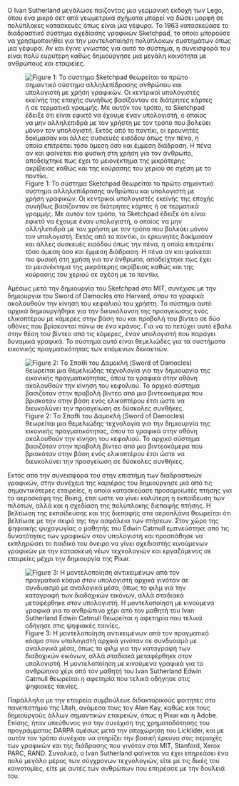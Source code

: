 <p>Ο Ivan Sutherland μεγάλωσε παίζοντας μια γερμανική εκδοχή των Lego, όπου ένα μικρό σετ από γεωμετρικά σχήματα μπορεί να δώσει μορφή σε πολύπλοκες κατασκευές όπως είναι μια γέφυρα. Το 1963 κατασκεύασε το διαδραστικό σύστημα σχεδίασης γραφικών Sketchpad, το οποίο μπορούσε να χρησιμοποιηθεί για την μοντελοποίηση πολύπλοκων συστημάτων όπως μια γέφυρα. Αν και έγινε γνωστός για αυτό το σύστημα, η συνεισφορά του είναι πολύ ευρύτερη καθώς δημιούργησε μια μεγάλη κοινότητα με ανθρώπους και εταιρείες.</p>
<div id="fig:sketchpad" class="fignos">
<figure>
<img src="/images/sketchpad.png" alt="Figure 1: Το σύστημα Sketchpad θεωρείται το πρώτο σημαντικό σύστημα αλληλεπίδρασης ανθρώπου και υπολογιστή με χρήση γραφικών. Οι κεντρικοί υπολογιστές εκείνής της εποχής συνήθως βασίζονταν σε διάτρητες κάρτες ή σε τερματικά γραμμής. Με αυτόν τον τρόπο, το Sketchpad έδειξε ότι είναι εφικτό να έχουμε έναν υπολογιστή, ο οποίος να μην αλληλεπιδρά με τον χρήστη με τον τρόπο που βολεύει μόνον τον υπολογιστή. Εκτός από το ποντίκι, οι ερευνητές δοκίμασαν και άλλες συσκευές εισόδου όπως την πένα, η οποία επιτρέπει τόσο άμεση όσο και έμμεση διάδραση. Η πένα αν και φαίνεται πιο φυσική στη χρήση για τον άνθρωπο, αποδείχτηκε πως έχει το μειονέκτημα της μικρότερης ακρίβειας καθώς και της κούρασης του χεριού σε σχέση με το ποντίκι." /><figcaption aria-hidden="true"><span>Figure 1:</span> Το σύστημα Sketchpad θεωρείται το πρώτο σημαντικό σύστημα αλληλεπίδρασης ανθρώπου και υπολογιστή με χρήση γραφικών. Οι κεντρικοί υπολογιστές εκείνής της εποχής συνήθως βασίζονταν σε διάτρητες κάρτες ή σε τερματικά γραμμής. Με αυτόν τον τρόπο, το Sketchpad έδειξε ότι είναι εφικτό να έχουμε έναν υπολογιστή, ο οποίος να μην αλληλεπιδρά με τον χρήστη με τον τρόπο που βολεύει μόνον τον υπολογιστή. Εκτός από το ποντίκι, οι ερευνητές δοκίμασαν και άλλες συσκευές εισόδου όπως την πένα, η οποία επιτρέπει τόσο άμεση όσο και έμμεση διάδραση. Η πένα αν και φαίνεται πιο φυσική στη χρήση για τον άνθρωπο, αποδείχτηκε πως έχει το μειονέκτημα της μικρότερης ακρίβειας καθώς και της κούρασης του χεριού σε σχέση με το ποντίκι.</figcaption>
</figure>
</div>
<p>Αμέσως μετά την δημιουργία του Sketchpad στο MIT, συνέχισε με την δημιουργία του Sword of Damocles στο Harvard, όπου τα γραφικά ακολουθούν την κίνηση του κεφαλιού του χρήστη. Το σύστημα αυτό αρχικά δημιουργήθηκε για την διευκόλυνση της προσγείωσης ενός ελικοπτέρου με κάμερες στην βάση του και προβολή του βίντεο σε δύο οθόνες που βρίσκονται πάνω σε ένα κράνος. Για να το πετύχει αυτό έβαλε στην θέση του βίντεο από τις κάμερες, έναν υπολογιστή που παράγει δυναμικά γραφικά. Το σύστημα αυτό είναι θεμελιώδες για τα συστήματα εικονικής πραγματικότητας των επόμενων δεκαετιών.</p>
<div id="fig:sword-of-damocles" class="fignos">
<figure>
<img src="/images/sword-of-damocles.jpg" alt="Figure 2: Tο Σπαθί του Δαμοκλή (Sword of Damocles) θεωρείται μια θεμελιώδης τεχνολογία για την δημιουργία της εικονικής πραγματικότητας, όπου τα γραφικά στην οθόνη ακολουθούν την κίνηση του κεφαλιού. Το αρχικό σύστημα βασιζόταν στην προβολή βίντεο από μια βιντεοκάμερα που βρισκόταν στην βάση ενός ελικοπτέρου έτσι ώστε να διευκολύνει την προσγείωση σε δύσκολες συνθήκες." /><figcaption aria-hidden="true"><span>Figure 2:</span> Tο Σπαθί του Δαμοκλή (Sword of Damocles) θεωρείται μια θεμελιώδης τεχνολογία για την δημιουργία της εικονικής πραγματικότητας, όπου τα γραφικά στην οθόνη ακολουθούν την κίνηση του κεφαλιού. Το αρχικό σύστημα βασιζόταν στην προβολή βίντεο από μια βιντεοκάμερα που βρισκόταν στην βάση ενός ελικοπτέρου έτσι ώστε να διευκολύνει την προσγείωση σε δύσκολες συνθήκες.</figcaption>
</figure>
</div>
<p>Εκτός από την συνεισφορά του στην επιστήμη των διαδραστικών γραφικών, στην συνέχεια της καριέρας του δημιούργησε μια από τις σημαντικότερες εταιρείες, η οποία κατασκεύασε προσομοιωτές πτήσης για τα αεροσκάφη της Boing, έτσι ώστε να γίνει καλύτερη η εκπαίδευση των πιλότων, αλλά και η σχεδίαση της πολύπλοκης διεπαφής πτήσης. Η βελτίωση της εκπαίδευσης και της διεπαφής στα αεροπλάνα θεωρείται ότι βελτίωσε με την σειρά της την ασφάλεια των πτήσεων. Στον χώρο της ψηφιακής ψυχαγωγίας ο μαθητής του Edwin Catmull εμπνεύστηκε από τις δυνατότητες των γραφικών στον υπολογιστή και προσπάθησε να εκπληρώσει το παιδικό του όνειρο να γίνει σχεδιαστής κινούμενων γραφικών με την κατασκευή νέων τεχνολογιών και εργαζόμενος σε εταιρείες μέχρι την δημιουργία της Pixar.</p>
<div id="fig:animated-hand" class="fignos">
<figure>
<img src="/images/animated-hand.png" alt="Figure 3: Η μοντελοποίηση αντικειμένων από τον πραγματικό κόσμο στον υπολογιστή αρχικά γινόταν σε συνδυασμό με αναλογικά μέσα, όπως το φιλμ για την καταγραφή των διαδοχικών εικόνων, αλλά σταδιακά μεταφέρθηκε στον υπολογιστή. Η μοντελοποίηση με κινούμενα γραφικά για το ανθρώπινο χέρι από τον μαθητή του Ivan Sutherland Edwin Catmull θεωρείται η αφετηρία που τελικά οδήγησε στις ψηφιακές ταινίες." /><figcaption aria-hidden="true"><span>Figure 3:</span> Η μοντελοποίηση αντικειμένων από τον πραγματικό κόσμο στον υπολογιστή αρχικά γινόταν σε συνδυασμό με αναλογικά μέσα, όπως το φιλμ για την καταγραφή των διαδοχικών εικόνων, αλλά σταδιακά μεταφέρθηκε στον υπολογιστή. Η μοντελοποίηση με κινούμενα γραφικά για το ανθρώπινο χέρι από τον μαθητή του Ivan Sutherland Edwin Catmull θεωρείται η αφετηρία που τελικά οδήγησε στις ψηφιακές ταινίες.</figcaption>
</figure>
</div>
<p>Παράλληλα με την εταιρεία συμβούλευε διδακτορικούς φοιτητές στο πανεπιστήμιο της Utah, ανάμεσα τους τον Alan Kay, καθώς και τους δημιουργούς άλλων σημαντικών εταιρειών, όπως η Pixar και η Adobe. Επίσης, ήταν υπεύθυνος για την συνέχιση της χρηματοδότησης του προγράμματος DARPA αμέσως μετά την αποχώρηση του Licklider, και με αυτόν τον τρόπο συνέχισε να στηρίζει την βασική έρευνα στις περιοχές των γραφικών και της διάδρασης που γινόταν στα MIT, Stanford, Xerox PARC, RAND. Συνολικά, ο Ivan Sutherland φαίνεται να έχει επηρεάσει ένα πολύ μεγάλο μέρος των σύγχρονων τεχνολογιών, είτε με τις δικές του καινοτομίες, είτε με αυτές των ανθρώπων που επηρέασε με την δουλειά του.</p>
